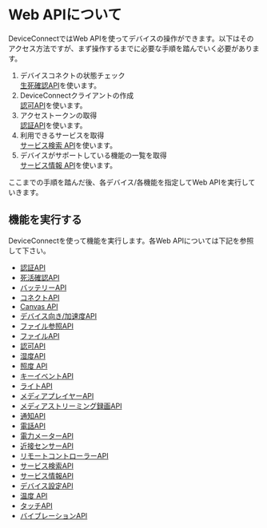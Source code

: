 # Web APIについて

DeviceConnectではWeb APIを使ってデバイスの操作ができます。以下はそのアクセス方法ですが、まず操作するまでに必要な手順を踏んでいく必要があります。

1. デバイスコネクトの状態チェック  
[生死確認API](/webapi/availabillity/)を使います。
1. DeviceConnectクライアントの作成  
[認可API](/webapi/grunt)を使います。
1. アクセストークンの取得  
[認証API](/webapi/authorization)を使います。
1. 利用できるサービスを取得  
[サービス検索 API](/webapi/servicediscovery)を使います。
1. デバイスがサポートしている機能の一覧を取得  
[サービス情報 API](/webapi/serviceinformation)を使います。

ここまでの手順を踏んだ後、各デバイス/各機能を指定してWeb APIを実行していきます。

## 機能を実行する

DeviceConnectを使って機能を実行します。各Web APIについては下記を参照して下さい。

- [認証API](/webapi/authorization)
- [死活確認API](/webapi/availabillity)
- [バッテリーAPI](/webapi/battery)
- [コネクトAPI](/webapi/connect)
- [Canvas API](/webapi/canvas)
- [デバイス向き/加速度API](/webapi/deviceorientation)
- [ファイル参照API](/webapi/file_descriptor)
- [ファイルAPI](/webapi/file)
- [認可API](/webapi/grant)
- [湿度API](/webapi/humidity)
- [照度 API](/webapi/illuminance)
- [キーイベントAPI](/webapi/keyevent)
- [ライトAPI](/webapi/light)
- [メディアプレイヤーAPI](/webapi/media_player)
- [メディアストリーミング録画API](/webapi/mediastream_recording)
- [通知API](/webapi/notification)
- [電話API](/webapi/phone)
- [電力メーターAPI](/webapi/powermeter)
- [近接センサーAPI](/webapi/proximity)
- [リモートコントローラーAPI](/webapi/remote_controller)
- [サービス検索API](/webapi/servicediscovery)
- [サービス情報API](/webapi/serviceinformation)
- [デバイス設定API](/webapi/settings)
- [温度 API](/webapi/temperature)
- [タッチAPI](/webapi/touch)
- [バイブレーションAPI](/webapi/vibration)
